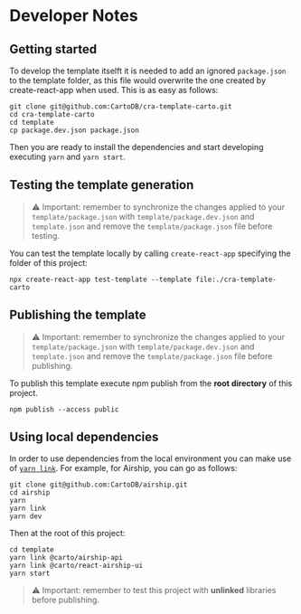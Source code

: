 # Developer Notes

## Getting started
To develop the template itselft it is needed to add an ignored `package.json` to the template folder, as this file would overwrite the one created by create-react-app when used. This is as easy as follows:

```
git clone git@github.com:CartoDB/cra-template-carto.git
cd cra-template-carto
cd template
cp package.dev.json package.json
```
Then you are ready to install the dependencies and start developing executing
`yarn` and `yarn start`.

## Testing the template generation
> ⚠️ Important: remember to synchronize the changes applied to your `template/package.json` with `template/package.dev.json` and `template.json` and remove the `template/package.json` file before testing.

You can test the template locally by calling `create-react-app` specifying the folder of this project:
```
npx create-react-app test-template --template file:./cra-template-carto
```

## Publishing the template
> ⚠️ Important: remember to synchronize the changes applied to your `template/package.json` with `template/package.dev.json` and `template.json` and remove the `template/package.json` file before publishing.

To publish this template execute npm publish from the **root directory** of this project.
```
npm publish --access public
```

## Using local dependencies
In order to use dependencies from the local environment you can make use of [`yarn link`](yarnpkg.com/en/docs/cli/link). For example, for Airship, you can go as follows:

```
git clone git@github.com:CartoDB/airship.git
cd airship
yarn
yarn link
yarn dev
```
Then at the root of this project:
```
cd template
yarn link @carto/airship-api
yarn link @carto/react-airship-ui
yarn start
```

> ⚠️ Important: remember to test this project with **unlinked** libraries before publishing.